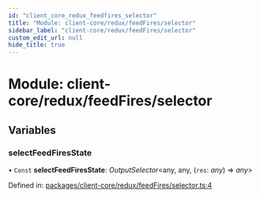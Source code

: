 ```yaml
---
id: "client_core_redux_feedfires_selector"
title: "Module: client-core/redux/feedFires/selector"
sidebar_label: "client-core/redux/feedFires/selector"
custom_edit_url: null
hide_title: true
---
```


# Module: client-core/redux/feedFires/selector

## Variables

### selectFeedFiresState

• `Const` **selectFeedFiresState**: *OutputSelector*<any, any, (`res`: *any*) => *any*\>

Defined in: [packages/client-core/redux/feedFires/selector.ts:4](https://github.com/xr3ngine/xr3ngine/blob/9d253dc38/packages/client-core/redux/feedFires/selector.ts#L4)
